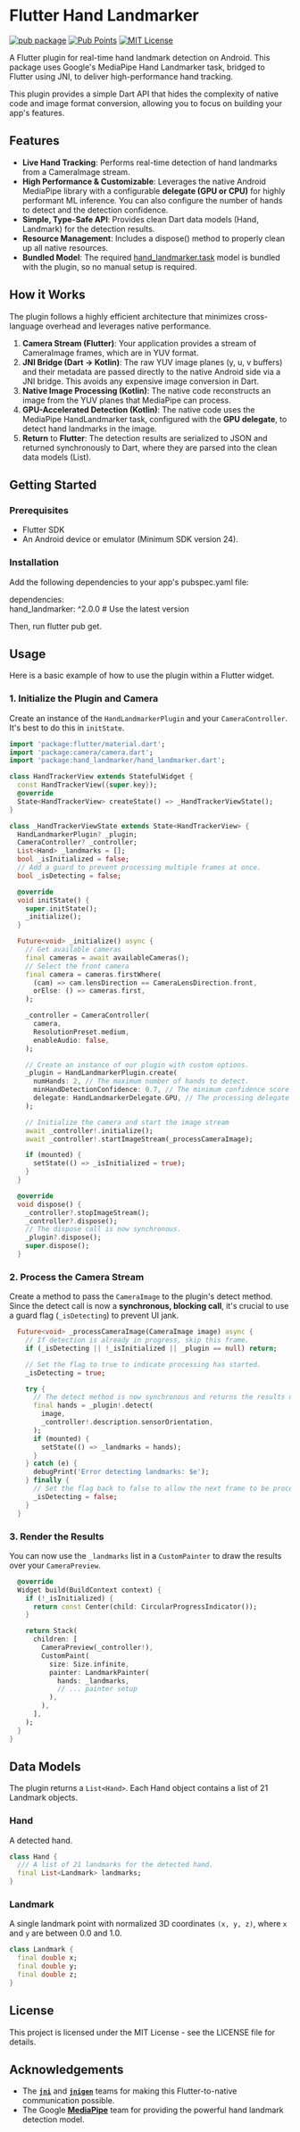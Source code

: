 # **Flutter Hand Landmarker**

[![pub package](https://img.shields.io/pub/v/hand_landmarker.svg)](https://pub.dev/packages/hand_landmarker)
[![Pub Points](https://img.shields.io/pub/points/hand_landmarker)](https://pub.dev/packages/hand_landmarker/score)
[![MIT License](https://img.shields.io/github/license/IoT-gamer/hand_landmarker)](https://opensource.org/license/MIT)

A Flutter plugin for real-time hand landmark detection on Android. This package uses Google's MediaPipe Hand Landmarker task, bridged to Flutter using JNI, to deliver high-performance hand tracking.

This plugin provides a simple Dart API that hides the complexity of native code and image format conversion, allowing you to focus on building your app's features.

## Features

* **Live Hand Tracking**: Performs real-time detection of hand landmarks from a CameraImage stream.  
* **High Performance & Customizable**: Leverages the native Android MediaPipe library with a configurable **delegate (GPU or CPU)** for highly performant ML inference. You can also configure the number of hands to detect and the detection confidence. 
* **Simple, Type-Safe API**: Provides clean Dart data models (Hand, Landmark) for the detection results.  
* **Resource Management**: Includes a dispose() method to properly clean up all native resources.  
* **Bundled Model**: The required [hand_landmarker.task](https://ai.google.dev/edge/mediapipe/solutions/vision/hand_landmarker#models) model is bundled with the plugin, so no manual setup is required.

## How it Works

The plugin follows a highly efficient architecture that minimizes cross-language overhead and leverages native performance.

1. **Camera Stream (Flutter)**: Your application provides a stream of CameraImage frames, which are in YUV format.  
2. **JNI Bridge (Dart -> Kotlin)**: The raw YUV image planes (y, u, v buffers) and their metadata are passed directly to the native Android side via a JNI bridge. This avoids any expensive image conversion in Dart.  
3. **Native Image Processing (Kotlin)**: The native code reconstructs an image from the YUV planes that MediaPipe can process.  
4. **GPU-Accelerated Detection (Kotlin)**: The native code uses the MediaPipe HandLandmarker task, configured with the **GPU delegate**, to detect hand landmarks in the image.  
5. **Return** to **Flutter**: The detection results are serialized to JSON and returned synchronously to Dart, where they are parsed into the clean data models (List<Hand>).

## Getting Started

### Prerequisites

* Flutter SDK  
* An Android device or emulator (Minimum SDK version 24).

### Installation

Add the following dependencies to your app's pubspec.yaml file:

dependencies:  
  hand_landmarker: ^2.0.0 # Use the latest version

Then, run flutter pub get.

## Usage

Here is a basic example of how to use the plugin within a Flutter widget.

### 1. Initialize the Plugin and Camera

Create an instance of the `HandLandmarkerPlugin` and your `CameraController`. It's best to do this in `initState`.

```dart
import 'package:flutter/material.dart';  
import 'package:camera/camera.dart';  
import 'package:hand_landmarker/hand_landmarker.dart';

class HandTrackerView extends StatefulWidget {  
  const HandTrackerView({super.key});  
  @override  
  State<HandTrackerView> createState() => _HandTrackerViewState();  
}

class _HandTrackerViewState extends State<HandTrackerView> {  
  HandLandmarkerPlugin? _plugin;  
  CameraController? _controller;  
  List<Hand> _landmarks = [];  
  bool _isInitialized = false;  
  // Add a guard to prevent processing multiple frames at once.  
  bool _isDetecting = false;

  @override  
  void initState() {  
    super.initState();  
    _initialize();  
  }

  Future<void> _initialize() async {  
    // Get available cameras  
    final cameras = await availableCameras();  
    // Select the front camera  
    final camera = cameras.firstWhere(  
      (cam) => cam.lensDirection == CameraLensDirection.front,  
      orElse: () => cameras.first,  
    );

    _controller = CameraController(  
      camera,  
      ResolutionPreset.medium,  
      enableAudio: false,  
    );

    // Create an instance of our plugin with custom options.
    _plugin = HandLandmarkerPlugin.create(
      numHands: 2, // The maximum number of hands to detect.
      minHandDetectionConfidence: 0.7, // The minimum confidence score for detection.
      delegate: HandLandmarkerDelegate.GPU, // The processing delegate (GPU or CPU).
    );

    // Initialize the camera and start the image stream  
    await _controller!.initialize();  
    await _controller!.startImageStream(_processCameraImage);

    if (mounted) {  
      setState(() => _isInitialized = true);  
    }  
  }

  @override  
  void dispose() {  
    _controller?.stopImageStream();  
    _controller?.dispose();  
    // The dispose call is now synchronous.  
    _plugin?.dispose();  
    super.dispose();  
  }
```

### 2. Process the Camera Stream

Create a method to pass the `CameraImage` to the plugin's detect method. Since the detect call is now a **synchronous, blocking call**, it's crucial to use a guard flag (`_isDetecting`) to prevent UI jank.

```dart
  Future<void> _processCameraImage(CameraImage image) async {  
    // If detection is already in progress, skip this frame.  
    if (_isDetecting || !_isInitialized || _plugin == null) return;

    // Set the flag to true to indicate processing has started.  
    _isDetecting = true;

    try {  
      // The detect method is now synchronous and returns the results directly.  
      final hands = _plugin!.detect(  
        image,  
        _controller!.description.sensorOrientation,  
      );  
      if (mounted) {  
        setState(() => _landmarks = hands);  
      }  
    } catch (e) {  
      debugPrint('Error detecting landmarks: $e');  
    } finally {  
      // Set the flag back to false to allow the next frame to be processed.  
      _isDetecting = false;  
    }  
  }
```

### 3. Render the Results

You can now use the `_landmarks` list in a `CustomPainter` to draw the results over your `CameraPreview`.

```dart
  @override  
  Widget build(BuildContext context) {  
    if (!_isInitialized) {  
      return const Center(child: CircularProgressIndicator());  
    }

    return Stack(  
      children: [  
        CameraPreview(_controller!),  
        CustomPaint(  
          size: Size.infinite,  
          painter: LandmarkPainter(  
            hands: _landmarks,  
            // ... painter setup  
          ),  
        ),  
      ],  
    );  
  }  
}
```

## Data Models

The plugin returns a `List<Hand>`. Each Hand object contains a list of 21 Landmark objects.

### Hand

A detected hand.

```dart
class Hand {  
  /// A list of 21 landmarks for the detected hand.  
  final List<Landmark> landmarks;  
}
```

### Landmark

A single landmark point with normalized 3D coordinates `(x, y, z)`, where `x` and `y` are between 0.0 and 1.0.

```dart
class Landmark {  
  final double x;  
  final double y;  
  final double z;  
}
```

## License

This project is licensed under the MIT License - see the LICENSE file for details.

## Acknowledgements

* The [**`jni`**](https://pub.dev/packages/jni) and [**`jnigen`**](https://pub.dev/packages/jnigen) teams for making this Flutter-to-native communication possible.
* The Google [**MediaPipe**](https://developers.google.com/mediapipe) team for providing the powerful hand landmark detection model.